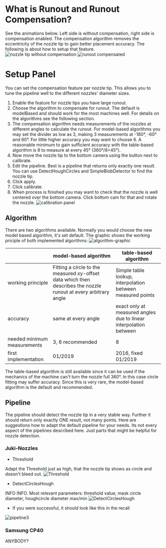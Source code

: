 # What is Runout and Runout Compensation?
See the animations below. Left side is without compensation, right side is compensation enabled. The compensation algorithm removes the eccentricity of the nozzle tip to gain better placement accuracy. The following is about how to setup that feature.
![nozzle tip without compensation](https://user-images.githubusercontent.com/3868450/51180932-110c7400-18ca-11e9-8518-aff180ec30d5.gif)
![runout compensated](https://user-images.githubusercontent.com/3868450/51181050-5df04a80-18ca-11e9-887b-b25f2942505b.gif)

# Setup Panel
You can set the compensation feature per nozzle tip. This allows you to tune the pipeline well to the different nozzles' diameter sizes.
1. Enable the feature for nozzle tips you have large runout.
2. Choose the algorithm to compensate for runout. The default is modelBased and should work for the most machines well. For details on the algorithms see the following section.
3. The compensation algorithm needs measurements of the nozzles at different angles to calculate the runout. For model-based algorithms you may set the divider as low as 3, making 3 measurements at -180°, -60° and 60°. For little higher accuracy you may want to choose 6. A reasonable minimum to gain sufficient accuracy with the table-based algorithm is 8 to measure at every 45° (360°/8=45°).
4. Now move the nozzle tip to the bottom camera using the button next to calibrate.
5. Edit the pipeline. Best is a pipeline that returns only exactly one result. You can use DetectHoughCircles and SimpleBlobDetector to find the nozzle tip.
6. Click apply.
7. Click calibrate.
8. When process is finished you may want to check that the nozzle is well centered over the bottom camera. Click bottom cam for that and rotate the nozzle.
![calibration panel](https://user-images.githubusercontent.com/3868450/51443853-7065ec00-1cef-11e9-8786-3b100840480a.PNG)

## Algorithm
There are two algorithms available. Normally you would choose the new model based algorithm, it's set default. The graphic shows the working priciple of both implemented algorithms:
![algorithm-graphic](https://user-images.githubusercontent.com/3868450/51412842-3b319080-1b6d-11e9-9642-f20b5d05f8a4.png)

|  | model-based algorithm | table-based algorithm |
| ------------- | ------------- | -------------- |
| working principle | Fitting a circle to the measured xy-offset data which then describes the nozzle runout at every arbitrary angle | Simple table lookup, interpolation between measured points |
| accuracy | same at every angle | exact only at measured angles due to linear interpolation between |
| needed minimum measurements | 3, 6 recommended | 8 |
|first implementation|01/2019|2016, fixed 01/2019|

The table-based algorithm is still available since it can be used if the mechanics of the machine can't turn the nozzle full 360°. In this case circle fitting may suffer accuracy. Since this is very rare, the model-based algorithm is the default and recommended.

## Pipeline
The pipeline should detect the nozzle tip in a very stable way. Further it should return only exactly ONE result, not many points. Here are suggestions how to adapt the default pipeline for your needs. Its not every aspect of the pipelines described here. Just parts that might be helpful for nozzle detection.

### Juki-Nozzles

  * Threshold

Adapt the Threshold just as high, that the nozzle tip shows as circle and doesn't bleed out.
![Threshold](https://user-images.githubusercontent.com/3868450/51399985-8c2e8e00-1b47-11e9-9cf0-c20e6b3cf8ad.PNG)

  * DetectCirclesHough

INFO INFO. 
Most relevant parameters: threshold value, mask circle diameter, houghcircle diameter max/min
![DetectCirclesHough](https://user-images.githubusercontent.com/3868450/51399987-8c2e8e00-1b47-11e9-8c37-0f9d9148300d.PNG)

  * If you were successful, it should look like this in the recall

![pipeline3](https://user-images.githubusercontent.com/3868450/51399984-8c2e8e00-1b47-11e9-92df-b6ac2bddb79b.PNG)


### Samsung CP40
ANYBODY?

